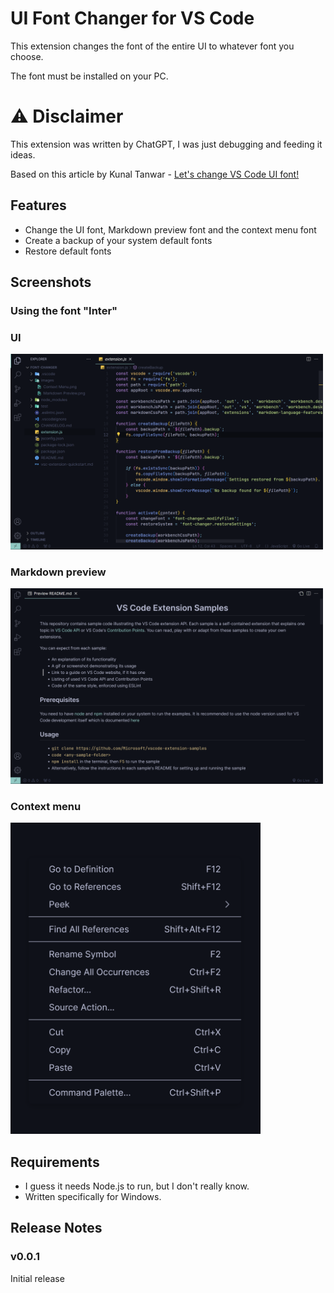 # UI Font Changer for VS Code

This extension changes the font of the entire UI to whatever font you choose.

The font must be installed on your PC.

# ⚠️ Disclaimer

This extension was written by ChatGPT, I was just debugging and feeding it ideas.

Based on this article by Kunal Tanwar - [Let's change VS Code UI font!](https://dev.to/kunaltanwar/how-to-change-vs-code-ui-font-in-windows-5e2e)

## Features

- Change the UI font, Markdown preview font and the context menu font
- Create a backup of your system default fonts
- Restore default fonts

## Screenshots

### Using the font "Inter"

### UI
<img src="images/UI.png" alt="UI" style="width: 500px">

### Markdown preview
<img src="images/Markdown Preview.png" alt="markdown preview" style="width: 500px">

### Context menu
<img src="images/Context Menu.png" alt="context menu" style="width: 400px">

## Requirements

- I guess it needs Node.js to run, but I don't really know.
- Written specifically for Windows.

## Release Notes

### v0.0.1

Initial release
